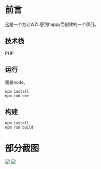 # 前言
这是一个为让WZL感到happy而创建的一个项目。

## 技术栈
PHP

## 运行
需要node。
```
npm install
npm run dev
```

## 构建
```
npm install
npm run build
```

# 部分截图
<img src="https://github.com/i627/wzlSite/blob/master/screenshots/001.jpg" />

<img src="https://github.com/i627/wzlSite/blob/master/screenshots/002.jpg" />